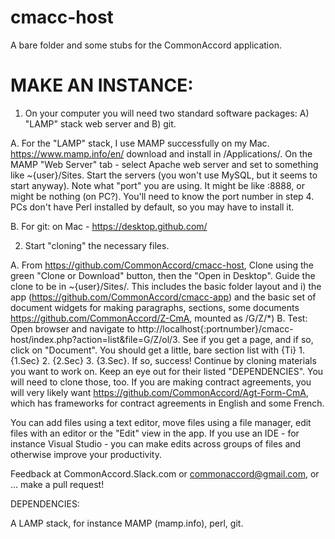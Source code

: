 # cmacc-host<br>
A bare folder and some stubs for the CommonAccord application.  <br>

# MAKE AN INSTANCE:

1.  On your computer you will need two standard software packages:  A) "LAMP" stack web server and B) git.  

  A.  For the "LAMP" stack, I use MAMP successfully on my Mac.  https://www.mamp.info/en/  download and install in /Applications/.  On the MAMP "Web Server" tab - select Apache web server and set to something like ~{user}/Sites.  Start the servers (you won't use MySQL, but it seems to start anyway).  Note what "port" you are using. It might be like :8888, or might be nothing (on PC?). You'll need to know the port number in step 4.  PCs don't have Perl installed by default, so you may have to install it. 
  
  B. For git: on Mac - https://desktop.github.com/ 
  
2. Start "cloning" the necessary files.  

  A. From https://github.com/CommonAccord/cmacc-host, Clone using the green "Clone or Download" button, then the "Open in Desktop".  Guide the clone to be in ~{user}/Sites/.  This includes the basic folder layout and i) the app (https://github.com/CommonAccord/cmacc-app) and the basic set of document widgets for making paragraphs, sections, some documents https://github.com/CommonAccord/Z-CmA, mounted as /G/Z/*)
  B. Test:  Open browser and navigate to http://localhost{:portnumber}/cmacc-host/index.php?action=list&file=G/Z/ol/3.  See if you get a page, and if so, click on "Document".  You should get a little, bare section list with {Ti} 1. {1.Sec} 2. {2.Sec} 3. {3.Sec}.  If so, success!  Continue by cloning materials you want to work on.  Keep an eye out for their listed "DEPENDENCIES".  You will need to clone those, too. If you are making contract agreements, you will very likely want https://github.com/CommonAccord/Agt-Form-CmA, which has frameworks for contract agreements in English and some French. 

You can add files using a text editor, move files using a file manager, edit files with an editor or the "Edit" view in the app.  If you use an IDE - for instance Visual Studio - you can make edits across groups of files and otherwise improve your productivity.

Feedback at CommonAccord.Slack.com or commonaccord@gmail.com, or ... make a pull request!


DEPENDENCIES:

A LAMP stack, for instance MAMP (mamp.info), perl, git.
